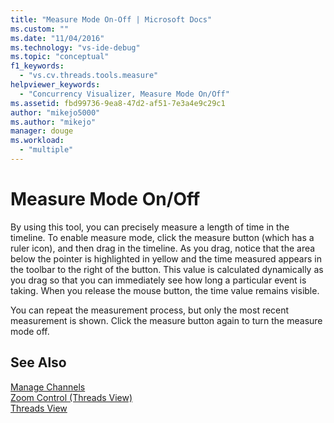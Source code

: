 ```yaml
---
title: "Measure Mode On-Off | Microsoft Docs"
ms.custom: ""
ms.date: "11/04/2016"
ms.technology: "vs-ide-debug"
ms.topic: "conceptual"
f1_keywords: 
  - "vs.cv.threads.tools.measure"
helpviewer_keywords: 
  - "Concurrency Visualizer, Measure Mode On/Off"
ms.assetid: fbd99736-9ea8-47d2-af51-7e3a4e9c29c1
author: "mikejo5000"
ms.author: "mikejo"
manager: douge
ms.workload: 
  - "multiple"
---
```

# Measure Mode On/Off
By using this tool, you can precisely measure a length of time in the timeline. To enable measure mode, click the measure button (which has a ruler icon), and then drag in the timeline. As you drag, notice that the area below the pointer is highlighted in yellow and the time measured appears in the toolbar to the right of the button. This value is calculated dynamically as you drag so that you can immediately see how long a particular event is taking. When you release the mouse button, the time value remains visible.  
  
 You can repeat the measurement process, but only the most recent measurement is shown. Click the measure button again to turn the measure mode off.  
  
## See Also  
 [Manage Channels](../profiling/manage-channels.md)   
 [Zoom Control (Threads View)](../profiling/zoom-control-threads-view.md)   
 [Threads View](../profiling/threads-view-parallel-performance.md)